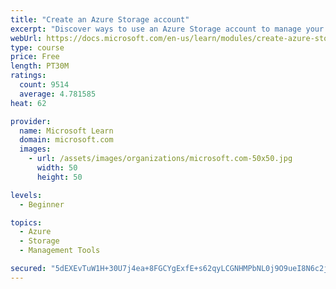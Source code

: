 ```yaml
---
title: "Create an Azure Storage account"
excerpt: "Discover ways to use an Azure Storage account to manage your data for billing, access, and storage location of your blobs, files, queues, and tables."
webUrl: https://docs.microsoft.com/en-us/learn/modules/create-azure-storage-account/
type: course
price: Free
length: PT30M
ratings:
  count: 9514
  average: 4.781585
heat: 62

provider:
  name: Microsoft Learn
  domain: microsoft.com
  images:
    - url: /assets/images/organizations/microsoft.com-50x50.jpg
      width: 50
      height: 50

levels:
  - Beginner

topics:
  - Azure
  - Storage
  - Management Tools

secured: "5dEXEvTuW1H+30U7j4ea+8FGCYgExfE+s62qyLCGNHMPbNL0j9O9ueI8N6c2j3sLlEFJ9ZC1IOXmt8guIVkO1WYS/3A4UGS4Mvuy7WgQudyVIOQV0yc/+dO/rTS8DDlbBj18KpVpZpfejP0ROuRBmHKIe6zhT0EJAc8XsbGq503EjB/ytjKKLO+fy7ut6idoUhDczGWoTC59mHyt7jHONxohuC0EltHiSHPEClW/gEDXm9pBws4pfO5oRUkdRfMso/d+NXAuo0XEE0td0MYec9ksCODz/FZV7ySKTWSDrYHjMGhL7xgkCH8sA0OK+c2KTcoCvJqQXOfmdWP1VbQavP93BVHEjdiQmZlX/EkyXCKsWBwqUAdjfwxpfXW1guKCKPdQQF+ANRugeUwMlpUc4fgpThEBKjOMTBq8gSJr4EA=;NCr3q7KnteJ2rDtOf8njCg=="
---
```


